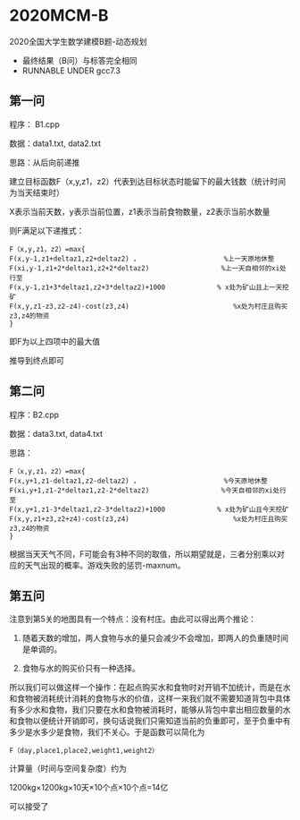 # 2020MCM-B
2020全国大学生数学建模B题-动态规划

- 最终结果（B问）与标答完全相同
- RUNNABLE UNDER gcc7.3

## 第一问
程序： B1.cpp

数据：data1.txt, data2.txt

思路：从后向前递推

建立目标函数F（x,y,z1，z2）代表到达目标状态时能留下的最大钱数（统计时间为当天结束时）

X表示当前天数，y表示当前位置，z1表示当前食物数量，z2表示当前水数量

则F满足以下递推式：
```
F（x,y,z1，z2）=max{
F(x,y-1,z1+deltaz1,z2+deltaz2) ，				  	 %上一天原地休整
F(xi,y-1,z1+2*deltaz1,z2+2*deltaz2)              	 %上一天自相邻的xi处行至
F(x,y-1,z1+3*deltaz1,z2+3*deltaz2)+1000				% x处为矿山且上一天挖矿
F(x,y,z1-z3,z2-z4)-cost(z3,z4)                       	%x处为村庄且购买z3,z4的物资
}
```
即F为以上四项中的最大值

推导到终点即可


## 第二问
程序：B2.cpp

数据：data3.txt, data4.txt

思路：
```
F（x,y,z1，z2）=max{
F(x,y+1,z1-deltaz1,z2-deltaz2) ，				  	 %今天原地休整
F(xi,y+1,z1-2*deltaz1,z2-2*deltaz2)              	 %今天自相邻的xi处行至
F(x,y+1,z1-3*deltaz1,z2-3*deltaz2)+1000				% x处为矿山且今天挖矿
F(x,y,z1+z3,z2+z4)-cost(z3,z4)                       	%x处为村庄且购买z3,z4的物资
}
```
根据当天天气不同，F可能会有3种不同的取值，所以期望就是，三者分别乘以对应的天气出现的概率。游戏失败的惩罚-maxnum。

## 第五问

注意到第5关的地图具有一个特点：没有村庄。由此可以得出两个推论：

1.	随着天数的增加，两人食物与水的量只会减少不会增加，即两人的负重随时间是单调的。

2.	食物与水的购买价只有一种选择。

所以我们可以做这样一个操作：在起点购买水和食物时对开销不加统计，而是在水和食物被消耗统计消耗的食物与水的价值，这样一来我们就不需要知道背包中具体有多少水和食物，我们只要在水和食物被消耗时，能够从背包中拿出相应数量的水和食物以便统计开销即可，换句话说我们只需知道当前的负重即可，至于负重中有多少是水多少是食物，我们不关心。于是函数可以简化为
```
F（day,place1,place2,weight1,weight2）
```
计算量（时间与空间复杂度）约为

1200kg$\times$1200kg$\times$10天$\times$10个点$\times$10个点=14亿

可以接受了
